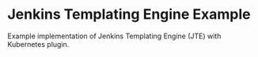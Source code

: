 # Jenkins Templating Engine Example

Example implementation of Jenkins Templating Engine (JTE) with Kubernetes plugin.